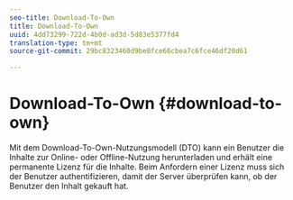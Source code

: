 ```yaml
---
seo-title: Download-To-Own
title: Download-To-Own
uuid: 4dd73299-722d-4b0d-ad3d-5d83e5377fd4
translation-type: tm+mt
source-git-commit: 29bc8323460d9be0fce66cbea7c6fce46df20d61

---
```



# Download-To-Own {#download-to-own}

Mit dem Download-To-Own-Nutzungsmodell (DTO) kann ein Benutzer die Inhalte zur Online- oder Offline-Nutzung herunterladen und erhält eine permanente Lizenz für die Inhalte. Beim Anfordern einer Lizenz muss sich der Benutzer authentifizieren, damit der Server überprüfen kann, ob der Benutzer den Inhalt gekauft hat.
